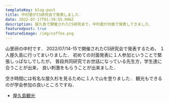 ```yaml
---
templateKey: blog-post
title: 中村君がCS研究会で発表しました．
date: 2022-07-17T01:39:55.096Z
description: 屋久島で開催されたCS研究会で，中村君が対面で発表してきました．
featuredpost: true
featuredimage: /img/coffee.png
---
```


山里研の中村です．
2022/07/14-15で開催されたCS研究会で発表するため，
１人屋久島に行ってまいりました．
初めての対面発表に１人参加ということで緊張しっぱなしでしたが，
普段共同研究でお世話になっている先生方，学生達に合うことが出来，
良い刺激をもらうことが出来ました．

空き時間には有名な屋久杉を見るために１人で山を登りました．
観光もできるのが学会参加の良いところですね．

- [屋久島観光](Sightseeing-in-Yakushima.jpg)
